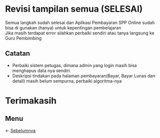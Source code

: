 # Revisi tampilan semua (SELESAI)
Semua langkah sudah selesai dan Aplikasi Pembayaran SPP Online sudah bisa di gunakan (hanya) untuk kepentingan pembelajaran<br>
Jika masih terdapat error silahkan perbaiki sendiri atau tanya langsung ke Guru Pembimbing

## Catatan
- Perbaiki sistem petugas, dimana admin yang login masih bisa menghapus data nya sendiri.
- Deskripsi tindakan pada halaman pembayaran(Bayar, Bayar Lunas dan detail) masih belum sempurna, perbaiki algoritma-nya

# Terimakasih

## Menu
<- [Sebelumnya](https://github.com/irawankilmer/spplast/tree/12-revisi-tampilan-spp)